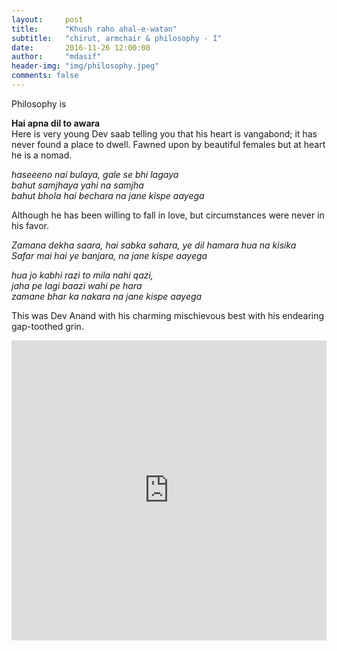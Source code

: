 ```yaml
---
layout:     post
title:      "Khush raho ahal-e-watan"
subtitle:   "chirut, armchair & philosophy - I"
date:       2016-11-26 12:00:00
author:     "mdasif"
header-img: "img/philosophy.jpeg"
comments: false
---
```


Philosophy is

<p> <b>Hai apna dil to awara</b> <br/>
Here is very young Dev saab telling you that his heart is vangabond; it has never found a place to dwell. Fawned upon by beautiful females but at heart he is a nomad.
</p>
<p><i>
haseeeno nai bulaya, gale se bhi lagaya<br/>
bahut samjhaya yahi na samjha<br/>
bahut bhola hai bechara na jane kispe aayega<br/>
</i>
</p>

<p>
Although he has been willing to fall in love, but circumstances were never in his favor.
</p>
<i>
Zamana dekha saara, hai sabka sahara, ye dil hamara hua na kisika <br/>
Safar mai hai ye banjara, na jane kispe aayega
</i>
<p><i>
hua jo kabhi razi to mila nahi qazi, <br/>
jaha pe lagi baazi wahi pe hara <br/>
zamane bhar ka nakara na jane kispe aayega <br/>
</i></p>

This was Dev Anand with his charming mischievous best with his endearing gap-toothed grin.

<iframe width="100%" height="480" src="https://www.youtube.com/embed/1nKpafPZZCw" frameborder="0" allowfullscreen></iframe>
